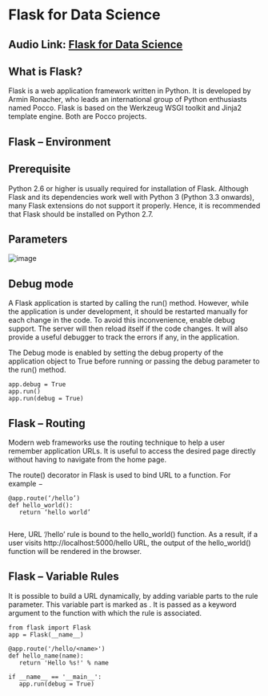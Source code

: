 # Flask for Data Science

## Audio Link: [Flask for Data Science]()

## What is Flask?
Flask is a web application framework written in Python. It is developed by Armin Ronacher, who leads an international group of Python enthusiasts named Pocco. Flask is based on the Werkzeug WSGI toolkit and Jinja2 template engine. Both are Pocco projects.

## Flask – Environment
## Prerequisite
Python 2.6 or higher is usually required for installation of Flask. Although Flask and its dependencies work well with Python 3 (Python 3.3 onwards), many Flask extensions do not support it properly. Hence, it is recommended that Flask should be installed on Python 2.7.

## Parameters

![image](https://user-images.githubusercontent.com/63282184/143590499-a88f693d-ce2c-4264-9562-c9c0bca802d0.png)

## Debug mode

A Flask application is started by calling the run() method. However, while the application is under development, it should be restarted manually for each change in the code. To avoid this inconvenience, enable debug support. The server will then reload itself if the code changes. It will also provide a useful debugger to track the errors if any, in the application.

The Debug mode is enabled by setting the debug property of the application object to True before running or passing the debug parameter to the run() method.
```
app.debug = True
app.run()
app.run(debug = True)
```

## Flask – Routing
Modern web frameworks use the routing technique to help a user remember application URLs. It is useful to access the desired page directly without having to navigate from the home page.

The route() decorator in Flask is used to bind URL to a function. For example −
```
@app.route(‘/hello’)
def hello_world():
   return ‘hello world’
   
   ```
Here, URL ‘/hello’ rule is bound to the hello_world() function. As a result, if a user visits http://localhost:5000/hello URL, the output of the hello_world() function will be rendered in the browser.

## Flask – Variable Rules
It is possible to build a URL dynamically, by adding variable parts to the rule parameter. This variable part is marked as <variable-name>. It is passed as a keyword argument to the function with which the rule is associated.
  
```
from flask import Flask
app = Flask(__name__)

@app.route('/hello/<name>')
def hello_name(name):
   return 'Hello %s!' % name

if __name__ == '__main__':
   app.run(debug = True)
  
```
